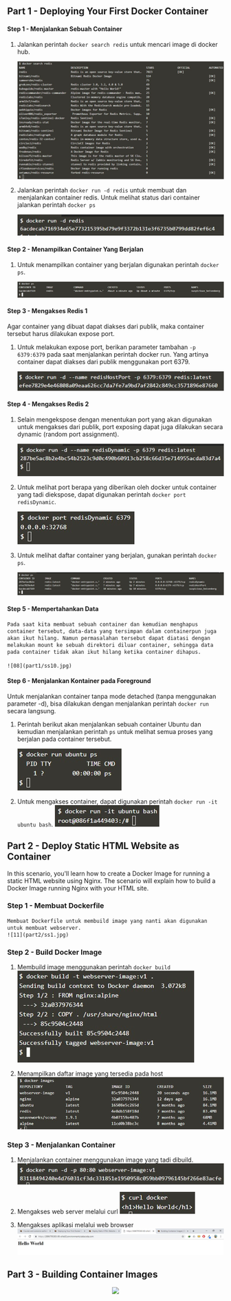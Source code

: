 
## Part 1 - Deploying Your First Docker Container
#### Step 1 - Menjalankan Sebuah Container
1. Jalankan perintah `docker search redis` untuk mencari image di docker hub.

	![01](part1/ss3.jpg)

2. Jalankan perintah `docker run -d redis` untuk membuat dan menjalankan container redis. Untuk melihat status dari container jalankan perintah `docker ps`

	![02](part1/ss4.jpg)

#### Step 2 - Menampilkan Container Yang Berjalan
1. Untuk menampilkan container yang berjalan digunakan perintah `docker ps`.

	![03](part1/ss5.jpg)

#### Step 3 - Mengakses Redis 1
Agar container yang dibuat dapat diakses dari publik, maka container tersebut harus dilakukan expose port.
1. Untuk melakukan expose port, berikan parameter tambahan `-p 6379:6379` pada saat menjalankan perintah docker run. Yang artinya container dapat diakses dari publik menggunakan port 6379.

	![04](part1/ss6.jpg)


#### Step 4 - Mengakses Redis 2
1. Selain mengekspose dengan menentukan port yang akan digunakan untuk mengakses dari publik,  port exposing dapat juga dilakukan secara dynamic (random port assignment).

	![05](part1/ss7.jpg)

2. Untuk melihat port berapa yang diberikan oleh docker untuk container yang tadi diekspose, dapat digunakan perintah `docker port redisDynamic`.

	![06](part1/ss8.jpg)

3. Untuk melihat daftar container yang berjalan, gunakan perintah `docker ps`.

	![07](part1/ss9.jpg)

#### Step 5 - Mempertahankan Data
	Pada saat kita membuat sebuah container dan kemudian menghapus container tersebut, data-data yang tersimpan dalam containerpun juga akan ikut hilang. Namun permasalahan tersebut dapat diatasi dengan melakukan mount ke sebuah direktori diluar container, sehingga data pada container tidak akan ikut hilang ketika container dihapus.
	
	![08](part1/ss10.jpg)
	
#### Step 6 - Menjalankan Kontainer pada Foreground
Untuk menjalankan container tanpa mode detached (tanpa menggunakan parameter -d), bisa dilakukan dengan menjalankan perintah `docker run` secara langsung.

1. Perintah berikut akan menjalankan sebuah container Ubuntu dan kemudian menjalankan perintah `ps` untuk melihat semua proses yang berjalan pada container tersebut. 	
	
	![09](part1/ss11.jpg)

2. Untuk mengakses container, dapat digunakan perintah `docker run -it ubuntu bash`.
	![10](part1/ss12.jpg)

## Part 2 - Deploy Static HTML Website as Container
In this scenario, you'll learn how to create a Docker Image for running a static HTML website using Nginx. The scenario will explain how to build a Docker Image running Nginx with your HTML site.

### Step 1 - Membuat Dockerfile
	Membuat Dockerfile untuk membuild image yang nanti akan digunakan untuk membuat webserver.
	![11](part2/ss1.jpg)
### Step 2 - Build Docker Image
1. Membuild image menggunakan perintah `docker build`
	![12](part2/ss2.jpg)

2. Menampilkan daftar image yang tersedia pada host
	![13](part2/ss3.jpg)

### Step 3 - Menjalankan Container
1. Menjalankan container menggunakan image yang tadi dibuild.
	![14](part2/ss4.jpg)

2. Mengakses web server melalui curl
	![15](part2/ss5.jpg)

3. Mengakses aplikasi melalui web browser
	![16](part2/ss6.jpg)


## Part 3 - Building Container Images

<p align="center">
  <img src="https://gitforwindows.org/img/gwindows_logo.png"/>
</p>

